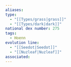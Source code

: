 ```yaml
---
aliases: 
type:
  - "[[Types/grass|grass]]"
  - "[[Types/dark|dark]]"
national dex number: 275
tags:
  - Hoenn
evolution line:
  - "[[Seedot|Seedot]]"
  - "[[Nuzleaf|Nuzleaf]]"
associated: 
---
```

